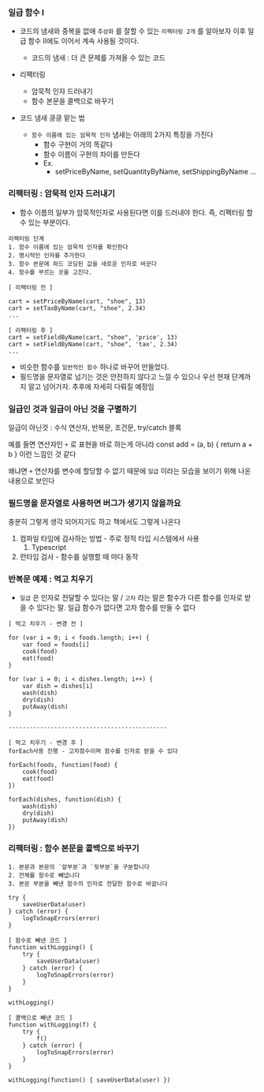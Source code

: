 ### 일급 함수 I

- 코드의 냄새와 중복을 없애 `추상화` 를 잘할 수 있는 `리팩터링 2개` 를 알아보자
이후 일급 함수 II에도 이어서 계속 사용될 것이다.
    - 코드의 냄새 : 더 큰 문제를 가져올 수 있는 코드

- 리팩터링
    - 암묵적 인자 드러내기
    - 함수 본문을 콜백으로 바꾸기

- 코드 냄새 킁킁 맡는 법
    - `함수 이름에 있는 암묵적 인자` 냄새는 아래의 2가지 특징을 가진다
        - 함수 구현이 거의 똑같다
        - 함수 이름이 구현의 차이를 만든다
        - Ex.
            - setPriceByName,  setQuantityByName, setShippingByName …

### 리팩터링 : 암묵적 인자 드러내기

- 함수 이름의 일부가 암묵적인자로 사용된다면 이를 드러내야 한다. 
즉, 리팩터링 할 수 있는 부분이다.

```tsx
리팩터링 단계
1. 함수 이름에 있는 암묵적 인자를 확인한다
2. 명시적인 인자를 추가한다
3. 함수 본문에 하드 코딩된 값을 새로운 인자로 바꾼다
4. 함수를 부르는 곳을 고친다. 
```

 

```tsx
[ 리팩터링 전 ]

cart = setPriceByName(cart, "shoe", 13)
cart = setTaxByName(cart, "shoe", 2.34)
...

[ 리팩터링 후 ]
cart = setFieldByName(cart, "shoe", 'price', 13)
cart = setFieldByName(cart, "shoe", 'tax', 2.34)
...

```

- 비슷한 함수를 `일반적인 함수` 하나로 바꾸어 만들었다.
- 필드명을 문자열로 넘기는 것은 안전하지 않다고 느낄 수 있으나 우선 현재 단계까지 알고 넘어가자. 추후에 자세히 다뤄질 예정임

### 일급인 것과 일급이 아닌 것을 구별하기

일급이 아닌것 : 수식 연산자, 반복문, 조건문, try/catch 블록 

예를 들면 연산자인 `+` 로 표현을 바로 하는게 아니라 const add = (a, b) { return a + b } 
이런 느낌인 것 같다 

왜냐면 `+` 연산자를 변수에 할당할 수 없기 때문에 `일급` 이라는 모습을 보이기 위해 나온 내용으로 보인다 

### 필드명을 문자열로 사용하면 버그가 생기지 않을까요

충분히 그렇게 생각 되어지기도 하고 책에서도 그렇게 나온다 

1. 컴파일 타임에 검사하는 방법 - 주로 정적 타입 시스템에서 사용
    1. Typescript 
2. 런타임  검사 - 함수를 실행할 때 마다 동작

### 반복문 예제 : 먹고 치우기

- `일급` 은 인자로 전달할 수 있다는 말 / `고차` 라는 말은 함수가 다른 함수를 인자로 받을 수 있다는 말. 일급 함수가 없다면 고차 함수를 만들 수 없다

```tsx
[ 먹고 치우기 - 변경 전 ]

for (var i = 0; i < foods.length; i++) {
	var food = foods[i]
	cook(food)
	eat(food)
}

for (var i = 0; i < dishes.length; i++) {
	var dish = dishes[i]
	wash(dish)
	dry(dish)
	putAway(dish)
}

---------------------------------------------

[ 먹고 치우기 - 변경 후 ]
forEach사용 진행 - 고차함수이며 함수를 인자로 받을 수 있다

forEach(foods, function(food) {
	cook(food)
	eat(food)
})

forEach(dishes, function(dish) {
	wash(dish)
	dry(dish)
	putAway(dish)
})

```

### 리팩터링 : 함수 본문을 콜백으로 바꾸기

```tsx
1. 본문과 본문의 `앞부분`과 `뒷부분`을 구분합니다
2. 전체를 함수로 빼냅니다
3. 본문 부분을 빼낸 함수의 인자로 전달한 함수로 바꿉니다
```

```tsx
try {
	saveUserData(user)
} catch (error) {
	logToSnapErrors(error)
}

[ 함수로 빼낸 코드 ]
function withLogging() {
	try {
		saveUserData(user)
	} catch (error) {
		logToSnapErrors(error)
	}
}

withLogging()

[ 콜백으로 빼낸 코드 ]
function withLogging(f) {
	try {
		f()
	} catch (error) {
		logToSnapErrors(error)
	}
}

withLogging(function() { saveUserData(user) })

```
